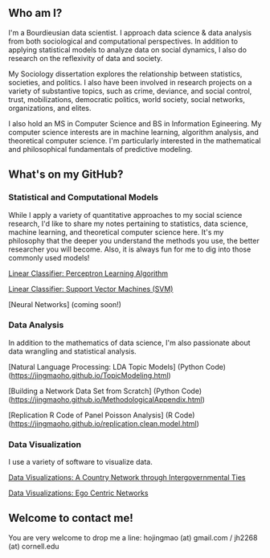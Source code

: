 ## Who am I?

I'm a Bourdieusian data scientist. I approach data science & data analysis from both sociological and computational perspectives. In addition to applying statistical models to analyze data on social dynamics, I also do research on the reflexivity of data and society.

My Sociology dissertation explores the relationship between statistics, societies, and politics. I also have been involved in research projects on a variety of substantive topics, such as crime, deviance, and social control, trust, mobilizations, democratic politics, world society, social networks, organizations, and elites.

I also hold an MS in Computer Science and BS in Information Egineering. My computer science interests are in machine learning, algorithm analysis, and theoretical computer science. I'm particularly interested in the mathematical and philosophical fundamentals of predictive modeling. 

## What's on my GitHub?

### Statistical and Computational Models
While I apply a variety of quantitative approaches to my social science research, I'd like to share my notes pertaining to statistics, data science, machine learning, and theoretical computer science here. It's my philosophy that the deeper you understand the methods you use, the better researcher you will become. Also, it is always fun for me to dig into those commonly used models! 

[Linear Classifier: Perceptron Learning Algorithm](https://jingmaoho.github.io/Perceptron_JMH.pdf)

[Linear Classifier: Support Vector Machines (SVM)](https://jingmaoho.github.io/SVM.pdf)

[Neural Networks] (coming soon!)

### Data Analysis
In addition to the mathematics of data science, I'm also passionate about data wrangling and statistical analysis. 

[Natural Language Processing: LDA Topic Models] (Python Code)(https://jingmaoho.github.io/TopicModeling.html)

[Building a Network Data Set from Scratch] (Python Code)(https://jingmaoho.github.io/MethodologicalAppendix.html)

[Replication R Code of Panel Poisson Analysis] (R Code)(https://jingmaoho.github.io/replication.clean.model.html)

### Data Visualization
I use a variety of software to visualize data.

[Data Visualizations: A Country Network through Intergovernmental Ties](https://jingmaoho.github.io/network.io.pdf)

[Data Visualizations: Ego Centric Networks](https://jingmaoho.github.io/networks.pdf)

## Welcome to contact me!
You are very welcome to drop me a line: hojingmao (at) gmail.com / jh2268 (at) cornell.edu

